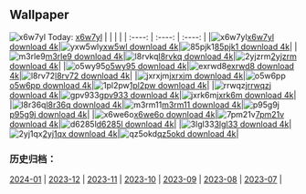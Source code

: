 ## Wallpaper
![x6w7yl](https://w.wallhaven.cc/full/x6/wallhaven-x6w7yl.jpg) Today: [x6w7yl](https://th.wallhaven.cc/small/x6/x6w7yl.jpg)
|      |      |      |
| :----: | :----: | :----: |
|![x6w7yl](https://th.wallhaven.cc/small/x6/x6w7yl.jpg)[x6w7yl download 4k](https://wallhaven.cc/w/x6w7yl)|![yxw5wl](https://th.wallhaven.cc/small/yx/yxw5wl.jpg)[yxw5wl download 4k](https://wallhaven.cc/w/yxw5wl)|![85pjk1](https://th.wallhaven.cc/small/85/85pjk1.jpg)[85pjk1 download 4k](https://wallhaven.cc/w/85pjk1)|
|![m3rle9](https://th.wallhaven.cc/small/m3/m3rle9.jpg)[m3rle9 download 4k](https://wallhaven.cc/w/m3rle9)|![l8rvkq](https://th.wallhaven.cc/small/l8/l8rvkq.jpg)[l8rvkq download 4k](https://wallhaven.cc/w/l8rvkq)|![2yjzrm](https://th.wallhaven.cc/small/2y/2yjzrm.jpg)[2yjzrm download 4k](https://wallhaven.cc/w/2yjzrm)|
|![o5wy95](https://th.wallhaven.cc/small/o5/o5wy95.jpg)[o5wy95 download 4k](https://wallhaven.cc/w/o5wy95)|![exrwd8](https://th.wallhaven.cc/small/ex/exrwd8.jpg)[exrwd8 download 4k](https://wallhaven.cc/w/exrwd8)|![l8rv72](https://th.wallhaven.cc/small/l8/l8rv72.jpg)[l8rv72 download 4k](https://wallhaven.cc/w/l8rv72)|
|![jxrxjm](https://th.wallhaven.cc/small/jx/jxrxjm.jpg)[jxrxjm download 4k](https://wallhaven.cc/w/jxrxjm)|![o5w6pp](https://th.wallhaven.cc/small/o5/o5w6pp.jpg)[o5w6pp download 4k](https://wallhaven.cc/w/o5w6pp)|![1pl2pw](https://th.wallhaven.cc/small/1p/1pl2pw.jpg)[1pl2pw download 4k](https://wallhaven.cc/w/1pl2pw)|
|![rrwqzj](https://th.wallhaven.cc/small/rr/rrwqzj.jpg)[rrwqzj download 4k](https://wallhaven.cc/w/rrwqzj)|![gpv933](https://th.wallhaven.cc/small/gp/gpv933.jpg)[gpv933 download 4k](https://wallhaven.cc/w/gpv933)|![jxrk6m](https://th.wallhaven.cc/small/jx/jxrk6m.jpg)[jxrk6m download 4k](https://wallhaven.cc/w/jxrk6m)|
|![l8r36q](https://th.wallhaven.cc/small/l8/l8r36q.jpg)[l8r36q download 4k](https://wallhaven.cc/w/l8r36q)|![m3rm11](https://th.wallhaven.cc/small/m3/m3rm11.jpg)[m3rm11 download 4k](https://wallhaven.cc/w/m3rm11)|![p95g9j](https://th.wallhaven.cc/small/p9/p95g9j.jpg)[p95g9j download 4k](https://wallhaven.cc/w/p95g9j)|
|![x6we6o](https://th.wallhaven.cc/small/x6/x6we6o.jpg)[x6we6o download 4k](https://wallhaven.cc/w/x6we6o)|![7pm21v](https://th.wallhaven.cc/small/7p/7pm21v.jpg)[7pm21v download 4k](https://wallhaven.cc/w/7pm21v)|![d6285l](https://th.wallhaven.cc/small/d6/d6285l.jpg)[d6285l download 4k](https://wallhaven.cc/w/d6285l)|
|![3lgl33](https://th.wallhaven.cc/small/3l/3lgl33.jpg)[3lgl33 download 4k](https://wallhaven.cc/w/3lgl33)|![2yj1qx](https://th.wallhaven.cc/small/2y/2yj1qx.jpg)[2yj1qx download 4k](https://wallhaven.cc/w/2yj1qx)|![qz5okd](https://th.wallhaven.cc/small/qz/qz5okd.jpg)[qz5okd download 4k](https://wallhaven.cc/w/qz5okd)|

### 历史归档：
[2024-01](https://github.com/april-projects/april-wallpaper/tree/main/picture/2024-01/) | [2023-12](https://github.com/april-projects/april-wallpaper/tree/main/picture/2023-12/) | [2023-11](https://github.com/april-projects/april-wallpaper/tree/main/picture/2023-11/) | [2023-10](https://github.com/april-projects/april-wallpaper/tree/main/picture/2023-10/) | [2023-09](https://github.com/april-projects/april-wallpaper/tree/main/picture/2023-09/) | [2023-08](https://github.com/april-projects/april-wallpaper/tree/main/picture/2023-08/) | [2023-07](https://github.com/april-projects/april-wallpaper/tree/main/picture/2023-07/) | 